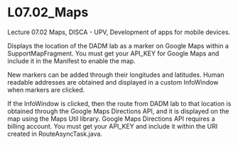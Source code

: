 # L07.02_Maps
Lecture 07.02 Maps, DISCA - UPV, Development of apps for mobile devices.

Displays the location of the DADM lab as a marker on Google Maps within a SupportMapFragment.
You must get your API_KEY for Google Maps and include it in the Manifest to enable the map.

New markers can be added through their longitudes and latitudes.
Human readable addresses are obtained and displayed in a custom InfoWindow when markers are clicked.

If the InfoWindow is clicked, then the route from DADM lab to that location is obtained through the Google Maps Directions API, and it is displayed on the map using the Maps Util library.
Google Maps Directions API requires a billing account.
You must get your API_KEY and include it within the URI created in RouteAsyncTask.java.
